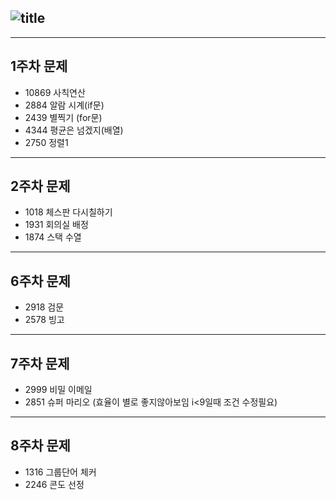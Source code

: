 ![title](https://user-images.githubusercontent.com/68391427/107851854-43de1900-6e50-11eb-8fb2-0b69a2bd4524.png)
-------------------------
***
## 1주차 문제
  - 10869 사칙연산
  - 2884 알람 시계(if문)
  - 2439 별찍기 (for문)
  - 4344 평균은 넘겠지(배열)
  - 2750 정렬1
***
## 2주차 문제
  - 1018 체스판 다시칠하기
  - 1931 회의실 배정
  - 1874 스택 수열
***
## 6주차 문제
  - 2918 검문
  - 2578 빙고
***
## 7주차 문제
  - 2999 비밀 이메일
  - 2851 슈퍼 마리오 (효율이 별로 좋지않아보임 i<9일때 조건 수정필요)
***
## 8주차 문제
  - 1316 그룹단어 체커
  - 2246 콘도 선정